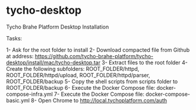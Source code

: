 # tycho-desktop

Tycho Brahe Platform Desktop Installation

Tasks:

1- Ask for the root folder to install
2- Download compacted file from Github at address: https://github.com/tycho-brahe-platform/tycho-desktop/install/mac/tycho-desktop.tar
3- Extract files to the root folder
4- Create the following subfolders: ROOT_FOLDER/httpd, ROOT_FOLDER/httpd/upload, ROOT_FOLDER/httpd/parser, ROOT_FOLDER/backup
5- Copy the shell scripts from scripts folder to ROOT_FOLDER/backup
6- Execute the Docker Compose file: docker-compose-infra.yml
7- Execute the Docker Compose file: docker-compose-basic.yml
8- Open Chrome to http://local.tychoplatform.com/auth
